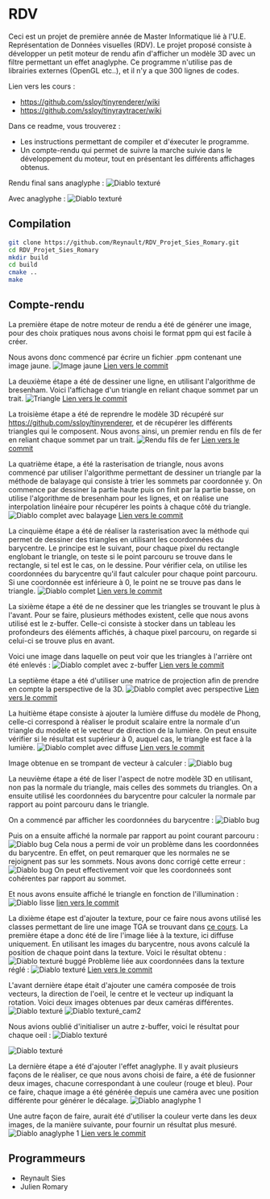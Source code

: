 # RDV

Ceci est un projet de première année de Master Informatique lié à l'U.E. Représentation de Données visuelles (RDV).
Le projet proposé consiste à développer un petit moteur de rendu afin d'afficher un modèle 3D avec un filtre
permettant un effet anaglyphe. Ce programme n'utilise pas de librairies externes (OpenGL etc..), et il n'y a que
300 lignes de codes.

Lien vers les cours :
* https://github.com/ssloy/tinyrenderer/wiki
* https://github.com/ssloy/tinyraytracer/wiki

Dans ce readme, vous trouverez :
* Les instructions permettant de compiler et d'éxecuter le programme.
* Un compte-rendu qui permet de suivre la marche suivie dans le développement du moteur, tout en 
présentant les différents affichages obtenus.

Rendu final sans anaglyphe :
![Diablo texturé](images/png/out16.png)

Avec anaglyphe :
![Diablo texturé](images/png/outfusion_without_green.png)

## Compilation
```sh
git clone https://github.com/Reynault/RDV_Projet_Sies_Romary.git
cd RDV_Projet_Sies_Romary
mkdir build
cd build
cmake ..
make
```

## Compte-rendu

La première étape de notre moteur de rendu a été de générer une image, 
pour des choix pratiques nous avons choisi le format ppm qui est facile à créer.

Nous avons donc commencé par écrire un fichier .ppm contenant une image jaune.
![Image jaune](images/png/out1.png)
[Lien vers le commit](https://github.com/Reynault/RDV_Projet_Sies_Romary/commit/39c1bb8c2d2aaf04ea546f050ca2ae441dc8aef8)

La deuxième étape a été de dessiner une ligne, en utilisant l'algorithme de bresenham. Voici l'affichage
d'un triangle en reliant chaque sommet par un trait.
![Triangle](images/png/out2.png)
[Lien vers le commit](https://github.com/Reynault/RDV_Projet_Sies_Romary/commit/7ca575501bf73d6ecf53e38284042aee557cf8e8)

La troisième étape a été de reprendre le modèle 3D récupéré sur https://github.com/ssloy/tinyrenderer, et
de récupérer les différents triangles qui le composent. Nous avons ainsi, un premier rendu en fils de fer
en reliant chaque sommet par un trait.
![Rendu fils de fer](images/png/out3.png)
[Lien vers le commit](https://github.com/Reynault/RDV_Projet_Sies_Romary/commit/dce958be9290a87bcc1de73e8a6816af2b8bacd5)

La quatrième étape, a été la rasterisation de triangle, nous avons commencé par utiliser l'algorithme
permettant de dessiner un triangle par la méthode de balayage qui consiste à trier les sommets par
coordonnée y. On commence par dessiner la partie haute puis on finit par la partie basse, on utilise
l'algorithme de bresenham pour les lignes, et on réalise une interpolation linéaire pour récupérer 
les points à chaque côté du triangle.
![Diablo complet avec balayage](images/png/out4.png)
[Lien vers le commit](https://github.com/Reynault/RDV_Projet_Sies_Romary/commit/5eeee4163f74b36bc6d74fe50eb29995864a0b52)

La cinquième étape a été de réaliser la rasterisation avec la méthode qui permet de dessiner des triangles
en utilisant les coordonnées du barycentre. Le principe est le suivant, pour chaque pixel du rectangle englobant
le triangle, on teste si le point parcouru se trouve dans le rectangle, si tel est le cas, on le dessine.
Pour vérifier cela, on utilise les coordonnées du barycentre qu'il faut calculer pour chaque point parcouru.
Si une coordonnée est inférieure à 0, le point ne se trouve pas dans le triangle.
![Diablo complet](images/png/out5.png)
[Lien vers le commit](https://github.com/Reynault/RDV_Projet_Sies_Romary/commit/a46f1304fc44e4ee2a9478e90a3687f4243861ef)

La sixième étape a été de ne dessiner que les triangles se trouvant le plus à l'avant. Pour se faire, plusieurs
méthodes existent, celle que nous avons utilisé est le z-buffer. Celle-ci consiste à stocker dans un
tableau les profondeurs des éléments affichés, à chaque pixel parcouru, on regarde si celui-ci se trouve
plus en avant. 

Voici une image dans laquelle on peut voir que les triangles à l'arrière ont été enlevés :
![Diablo complet avec z-buffer](images/png/out6.png)
[Lien vers le commit](https://github.com/Reynault/RDV_Projet_Sies_Romary/commit/69630c2b19fccfe5bd2bdd76448042a815528315)

La septième étape a été d'utiliser une matrice de projection afin de prendre en compte la perspective
de la 3D.
![Diablo complet avec perspective](images/png/out7.png)
[Lien vers le commit](https://github.com/Reynault/RDV_Projet_Sies_Romary/commit/0e8438b1f0eb98ea4cddf7d2618ba60bf9c168c4)

La huitième étape consiste à ajouter la lumière diffuse du modèle de Phong, celle-ci correspond à réaliser
le produit scalaire entre la normale d'un triangle du modèle et le vecteur de direction de la lumière.
On peut ensuite vérifier si le résultat est supérieur à 0, auquel cas, le triangle est face à la lumière.
![Diablo complet avec diffuse](images/png/out9.png)
[Lien vers le commit](https://github.com/Reynault/RDV_Projet_Sies_Romary/commit/6aa794cd985c0db0a57e740a56d5eeaa6a73c174)

Image obtenue en se trompant de vecteur à calculer :
![Diablo bug](images/png/out8(theGrudge).png)

La neuvième étape a été de liser l'aspect de notre modèle 3D en utilisant, non pas la normale du triangle,
mais celles des sommets du triangles. On a ensuite utilisé les coordonnées du barycentre pour calculer la
normale par rapport au point parcouru dans le triangle.

On a commencé par afficher les coordonnées du barycentre :
![Diablo bug](images/png/out10(epilepsy_edition).png)

Puis on a ensuite affiché la normale par rapport au point courant parcouru :
![Diablo bug](images/png/out12(barycentric_error).png)
Cela nous a permi de voir un problème dans les coordonnées du barycentre. En effet, on peut remarquer
que les normales ne se rejoignent pas sur les sommets. Nous avons donc corrigé cette erreur :
![Diablo bug](images/png/out13.png)
On peut effectivement voir que les coordonneés sont cohérentes par rapport au sommet.

Et nous avons ensuite affiché le triangle en fonction de l'illumination :
![Diablo lisse](images/png/out14.png)
[lien vers le commit](https://github.com/Reynault/RDV_Projet_Sies_Romary/commit/0f8f0015941eeb2a3cc097633d1fbb3e6da4e5c2)

La dixième étape est d'ajouter la texture, pour ce faire nous avons utilisé les classes permettant
de lire une image TGA se trouvant dans [ce cours](https://github.com/ssloy/tinyrenderer).
La première étape a donc été de lire l'image liée à la texture, ici diffuse uniquement.
En utilisant les images du barycentre, nous avons calculé la position de chaque point dans la
texture.
Voici le résultat obtenu :
![Diablo texturé buggé](images/png/out15.png)
Problème liée aux coordonnées dans la texture réglé :
![Diablo texturé](images/png/out16.png)
[Lien vers le commit](https://github.com/Reynault/RDV_Projet_Sies_Romary/commit/213520def4a3a8eacbefd74818d327330012ddec)

L'avant dernière étape était d'ajouter une caméra composée de trois vecteurs, la direction de l'oeil,
le centre et le vecteur up indiquant la rotation. Voici deux images obtenues par deux caméras différentes.
![Diablo texturé](images/png/outLeft.png)
![Diablo texturé_cam2](images/png/outRight.png)

Nous avions oublié d'initialiser un autre z-buffer, voici le résultat pour chaque oeil :
![Diablo texturé](images/png/outLeft_one_zBuffer.png)

![Diablo texturé](images/png/outRight_one_zBuffer.png)

La dernière étape a été d'ajouter l'effet anaglyphe. Il y avait plusieurs façons de le réaliser,
ce que nous avons choisi de faire, a été de fusionner deux images, chacune correspondant à une
couleur (rouge et bleu). Pour ce faire, chaque image a été générée depuis une caméra avec
une position différente pour générer le décalage.
![Diablo anaglyphe 1](images/png/outfusion_without_green.png)

Une autre façon de faire, aurait été d'utiliser la couleur verte dans les deux images, de la
manière suivante, pour fournir un résultat plus mesuré.
![Diablo anaglyphe 1](images/png/outfusion_with_green.png)
[Lien vers le commit](https://github.com/Reynault/RDV_Projet_Sies_Romary/commit/c91206a184a9ee2fd02acd1cc7bc0f48c8fe1919)

## Programmeurs
 - Reynault Sies
 - Julien Romary